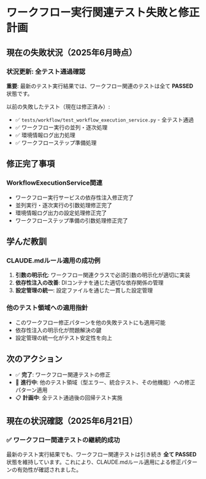 # ワークフロー実行関連テスト失敗と修正計画

## 現在の失敗状況（2025年6月時点）

### 状況更新: 全テスト通過確認
**重要**: 最新のテスト実行結果では、ワークフロー関連のテストは全て **PASSED** 状態です。

以前の失敗したテスト（現在は修正済み）:
- ✅ `tests/workflow/test_workflow_execution_service.py` - 全テスト通過
- ✅ ワークフロー実行の並列・逐次処理
- ✅ 環境情報ログ出力処理
- ✅ ワークフローステップ準備処理

## 修正完了事項

### WorkflowExecutionService関連
- ワークフロー実行サービスの依存性注入修正完了
- 並列実行・逐次実行の引数処理修正完了
- 環境情報ログ出力の設定処理修正完了
- ワークフローステップ準備の引数処理修正完了

## 学んだ教訓

### CLAUDE.mdルール適用の成功例
1. **引数の明示化**: ワークフロー関連クラスで必須引数の明示化が適切に実装
2. **依存性注入の改善**: DIコンテナを通じた適切な依存関係の管理
3. **設定管理の統一**: 設定ファイルを通じた一貫した設定管理

### 他のテスト領域への適用指針
- このワークフロー修正パターンを他の失敗テストにも適用可能
- 依存性注入の明示化が問題解決の鍵
- 設定管理の統一化がテスト安定性を向上

## 次のアクション
- ✅ **完了**: ワークフロー関連テストの修正
- 🔄 **進行中**: 他のテスト領域（型エラー、統合テスト、その他機能）への修正パターン適用
- 📋 **計画中**: 全テスト通過後の回帰テスト実施

## 現在の状況確認（2025年6月21日）

### ✅ ワークフロー関連テストの継続的成功
最新のテスト実行結果でも、ワークフロー関連テストは引き続き **全て PASSED** 状態を維持しています。これにより、CLAUDE.mdルール適用による修正パターンの有効性が確認されました。